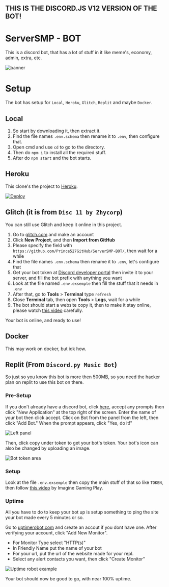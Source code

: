 ## THIS IS THE DISCORD.JS V12 VERSION OF THE BOT!

# ServerSMP - BOT

This is a discord bot, that has a lot of stuff in it like meme's, economy, admin, extra, etc.

![banner](https://serversmp.arpismp.ml/banner.png)

# Setup
The bot has setup for `Local`, `Heroku`, `Glitch`, `Replit` and maybe `Docker`.

## Local
1. So start by downloading it, then extract it.
2. Find the file names `.env.schema` then rename it to `.env`, then configure that.
3. Open cmd and use `cd` to go to the directory.
4. Then do `npm i` to install all the required stuff.
5. After do `npm start` and the bot starts.

## Heroku
This clone's the project to [Heroku](https://heroku.com/).

[![Deploy](https://www.herokucdn.com/deploy/button.svg)](https://heroku.com/deploy?template=https://github.com/Prince527GitHub/ServerSMP-BOT/tree/v12)

## Glitch (it is from ```Disc 11 by Zhycorp```)
You can still use Glitch and keep it online in this project.

1. Go to [glitch.com](https://glitch.com) and make an account
2. Click **New Project**, and then **Import from GitHub**
3. Please specify the field with `https://github.com/Prince527GitHub/ServerSMP-BOT/`, then wait for a while
4. Find the file names `.env.schema` then rename it to `.env`, let's configure that
5. Get your bot token at [Discord developer portal](https://discord.com/developers/applications) then invite it to your server, and fill the bot prefix with anything you want
6. Look at the file named `.env.exsemple` then fill the stuff that it needs in `.env`
7. After that, go to **Tools** > **Terminal** type `refresh`
8. Close **Terminal** tab, then open **Tools** > **Logs**, wait for a while
9. The bot should start a website copy it, then to make it stay online, please watch [this video](https://youtu.be/K2nqthN1xKQ?t=551) carefully.

Your bot is online, and ready to use!

## Docker
This may work on docker, but idk how.

## Replit (From `Discord.py Music Bot`)
So just so you know this bot is more then 500MB, so you need the hacker plan on replit to use this bot on there.

### Pre-Setup

If you don't already have a discord bot, click [here](https://discordapp.com/developers/), accept any prompts then click "New Application" at the top right of the screen.  Enter the name of your bot then click accept.  Click on Bot from the panel from the left, then click "Add Bot."  When the prompt appears, click "Yes, do it!"

![Left panel](https://i.imgur.com/hECJYWK.png)

Then, click copy under token to get your bot's token. Your bot's icon can also be changed by uploading an image.

![Bot token area](https://i.imgur.com/da0ktMC.png)

### Setup
Look at the file `.env.exsemple` then copy the main stuff of that so like `TOKEN`, then follow [this video](https://youtu.be/BKlv__1OoGc) by Imagine Gaming Play.

### Uptime

All you have to do to keep your bot up is setup something to ping the site your bot made every 5 minutes or so.

Go to [uptimerobot.com](https://uptimerobot.com/) and create an accout if you dont have one.  After verifying your account, click "Add New Monitor".

+ For Monitor Type select "HTTP(s)"
+ In Friendly Name put the name of your bot
+ For your url, put the url of the website made for your repl.
+ Select any alert contacts you want, then click "Create Monitor"

![Uptime robot example](https://i.imgur.com/Qd9LXEy.png)

Your bot should now be good to go, with near 100% uptime.

